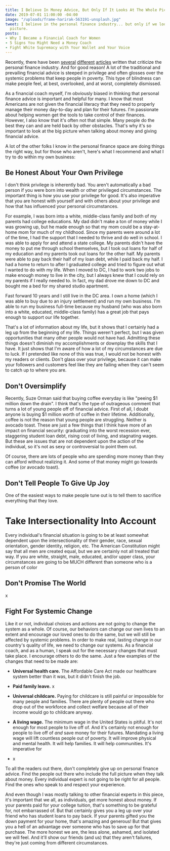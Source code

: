 ```yaml
---
title: I Believe In Money Advice, But Only If It Looks At The Whole Picture
date: 2019-07-01 11:00:00 -04:00
image: "/uploads/frame-harirak-563191-unsplash.jpg"
tweet: I believe in the personal finance industry... but only if we look at the whole
  picture.
posts:
- Why I Became a Financial Coach for Women
- 5 Signs You Might Need a Money Coach
- Fight White Supremacy with Your Wallet and Your Voice
---
```


Recently, there have been [several](https://www.gq.com/story/suze-orman-personal-finance?fbclid=IwAR05723xbP5C46rs-WMK_1KpQvJjT-WpWYWtFwz6uSqmpW6qRyIfYGsE-Yo) [different](https://www.vice.com/en_us/article/ev3dde/most-money-advice-is-worthless) [articles](https://www.fastcompany.com/90343899/sallie-krawcheck-saving-money-latte-advice) written that criticize the personal finance industry. And for good reason! A lot of the traditional and prevailing financial advice is steeped in privilege and often glosses over the systemic problems that keep people in poverty. This type of blindness can make people feel, at best, overlooked, and at worst, completely dismissed.

As a financial coach myself, I'm obviously biased in thinking that personal finance advice is important and helpful for many. I know that most Americans are not given the financial literacy that they need to properly manage their money day-to-day and plan for their futures. I'm passionate about helping women get the tools to take control of their finances. However, I also know that it's often not that simple. Many people do the best they can and are held back by other obstacles. That's why it's so important to look at the big picture when talking about money and giving financial advice. 

A lot of the other folks I know in the personal finance space are doing things the right way, but for those who aren't, here's what I recommend and what I try to do within my own business:

## Be Honest About Your Own Privilege

I don't think privilege is inherently bad. You aren't automatically a bad person if you were born into wealth or other privileged circumstances. The important thing is how you use your privilege for good. It's also imperative that you are honest with yourself and with others about your privilege and how that has influenced your personal circumstances.

For example, I was born into a white, middle-class family and both of my parents had college educations. My dad didn't make a ton of money while I was growing up, but he made enough so that my mom could be a stay-at-home mom for much of my childhood. Since my parents were around a lot of the time, I had the support that I needed to thrive and do well in school. I was able to apply for and attend a state college. My parents didn't have the money to put me through school themselves, but I took out loans for half of my education and my parents took out loans for the other half. My parents were able to pay back their half of my loan debt, while I paid back my half. I had a home to return to after I graduated college and tried to figure out what I wanted to do with my life. When I moved to DC, I had to work two jobs to make enough money to live in the city, but I always knew that I could rely on  my parents if I really needed to. In fact, my dad drove me down to DC and bought me a bed for my shared studio apartment. 

Fast forward 10 years and I still live in the DC area. I own a home (which I was able to buy due to an injury settlement) and run my own business. I'm able to run my business full-time because my husband (who was also born into a white, educated, middle-class family) has a great job that pays enough to support our life together. 

That's a lot of information about my life, but it shows that I certainly had a leg up from the beginning of my life. Things weren't perfect, but I was given opportunities that many other people would not have had. Admitting these things doesn't diminish my accomplishments or downplay the skills that I have. It just shows that I'm aware of how a lot of my circumstances are due to luck. If I pretended like none of this was true, I would not be honest with my readers or clients. Don't glass over your privilege, because it can make your followers and customers feel like they are failing when they can't seem to catch up to where you are. 

## Don't Oversimplify

Recently, Suze Orman said that buying coffee everyday is like "peeing $1 million down the drain". I think that's the type of outrageous comment that turns a lot of young people off of financial advice. First of all, I doubt anyone is buying $1 million worth of coffee in their lifetime. Additionally, coffee is not the reason that young people are struggling. Neither is avocado toast. These are just a few things that I think have more of an impact on financial security: graduating into the worst recession ever, staggering student loan debt, rising cost of living, and stagnating wages. But these are issues that are not dependent upon the action of the individual, so it's not as sexy or controversial to point them out. 

Of course, there are lots of people who are spending more money than they can afford without realizing it. And some of that money might go towards coffee (or avocado toast). 

## Don't Tell People To Give Up Joy

One of the easiest ways to make people tune out is to tell them to sacrifice everything that they love.

# Take Intersectionality Into Account

Every individual's financial situation is going to be at least somewhat dependent upon the intersectionality of their gender, race, sexual orientation, gender identity, religion, etc. The American Constitution might say that all men are created equal, but we are certainly not all treated that way. If you are white, straight, male, educated, and/or upper class, your circumstances are going to be MUCH different than someone who is a person of color

## Don't Promise The World

x

## Fight For Systemic Change

Like it or not, individual choices and actions are not going to change the system as a whole. Of course, our behaviors can change our own lives to an extent and encourage our loved ones to do the same, but we will still be affected by systemic problems. In order to make real, lasting change in our country's quality of life, we need to change our systems. As a financial coach, and as a human, I speak out for the necessary changes that must take place. I encourage others to do the same. Just a few examples of the changes that need to be made are:

* **Universal health care.** The Affordable Care Act made our healthcare system better than it was, but it didn't finish the job. 

* **Paid family leave.** x

* **Universal childcare.** Paying for childcare is still painful or impossible for many people and families. There are plenty of people out there who drop out of the workforce and collect welfare because all of their income would go to childcare anyway. 

* **A living wage.** The minimum wage in the United States is pitiful. It's not enough for most people to live off of. And it's certainly not enough for people to live off of *and* save money for their futures. Mandating a living wage will lift countless people out of poverty. It will improve physical and mental health. It will help families. It will help communities. It's imperative for 

* x

To all the readers out there, don't completely give up on personal finance advice. Find the people out there who include the full picture when they talk about money. Every individual expert is not going to be right for all people. Find the ones who speak to and respect your experience. 

And even though I was mostly talking to other financial experts in this piece, it's important that we all, as individuals, get more honest about money. If your parents paid for your college tuition, that's something to be grateful for, not embarrassed of. But that certainly gives you a leg up over your friend who has student loans to pay back. If your parents gifted you the down payment for your home, that's amazing and generous! But that gives you a hell of an advantage over someone who has to save up for that purchase. The more honest we are, the less alone, ashamed, and isolated we will feel. And it'll show our friends (and us) that they aren't failures, they're just coming from different circumstances.